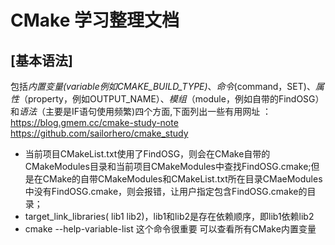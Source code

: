 # CMake 学习整理文档

## [基本语法]
包括*内置变量(variable例如CMAKE_BUILD_TYPE)*、*命令*(command，SET)、*属性*（property，例如OUTPUT_NAME）、*模组*（module，例如自带的FindOSG）和*语法*（主要是IF语句使用频繁)四个方面,下面列出一些有用网址 ：  
https://blog.gmem.cc/cmake-study-note  
https://github.com/sailorhero/cmake_study
- 当前项目CMakeList.txt使用了FindOSG，则会在CMake自带的CMakeModules目录和当前项目CMakeModules中查找FindOSG.cmake;但是在CMake的自带CMakeModules和CMakeList.txt所在目录CMaeModules中没有FindOSG.cmake，则会报错，让用户指定包含FindOSG.cmake的目录；
- target_link_libraries(<name> lib1 lib2)，lib1和lib2是存在依赖顺序，即lib1依赖lib2
- cmake --help-variable-list 这个命令很重要 可以查看所有CMake内置变量